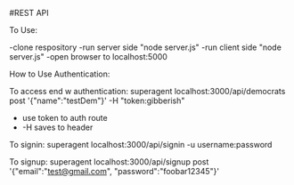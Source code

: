#REST API

To Use:

-clone respository
-run server side "node server.js"
-run client side "node server.js"
-open browser to localhost:5000

How to Use Authentication:

To access end w authentication:
superagent localhost:3000/api/democrats post '{"name":"testDem"}' -H "token:gibberish"

- use token to auth route
- -H saves to header

To signin:
superagent localhost:3000/api/signin -u username:password

To signup:
superagent localhost:3000/api/signup post '{"email":"test@gmail.com", "password":"foobar12345"}'

